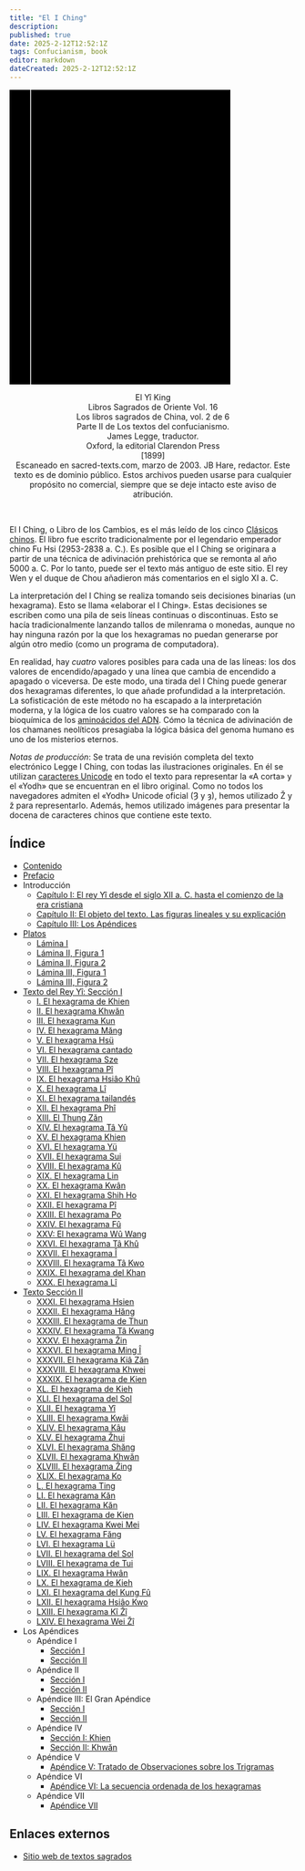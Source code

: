 ```yaml
---
title: "El I Ching"
description: 
published: true
date: 2025-2-12T12:52:1Z
tags: Confucianism, book
editor: markdown
dateCreated: 2025-2-12T12:52:1Z
---
```


<div class="urantiapedia-book-front urantiapedia-book-tao"><svg xmlns="http://www.w3.org/2000/svg" width="102.6mm" height="136.8mm" viewBox="0 0 102.6 136.8" version="1.1">	<g transform="translate(-7,-5)">		<rect width="9.6" height="136.8" x="7" y="5" />		<rect width="96.9" height="136.8" x="17" y="5" />		<text style="font-size:5px" x="61" y="22">James Legge, (tr.)</text>		<text style="font-size:4px" x="61" y="125">1899</text>		<text style="font-size:9px" x="61" y="60">El I Ching</text>		<text style="font-size:9px" x="61" y="70">(SBE 16)</text>	</g></svg></div><p style="text-align:center;"><span class="text-h3">El Yî King</span><br>Libros Sagrados de Oriente Vol. 16<br>Los libros sagrados de China, vol. 2 de 6<br>Parte II de Los textos del confucianismo.<br><span class="text-h5">James Legge, traductor.</span><br>Oxford, la editorial Clarendon Press<br>[1899]<br>Escaneado en sacred-texts.com, marzo de 2003. JB Hare, redactor. Este texto es de dominio público. Estos archivos pueden usarse para cualquier propósito no comercial, siempre que se deje intacto este aviso de atribución.<br></p><br>El I Ching, o Libro de los Cambios, es el más leído de los cinco [Clásicos chinos](https://archive.sacred-texts.com/cfu/index.htm#fivecla). El libro fue escrito tradicionalmente por el legendario emperador chino Fu Hsi (2953-2838 a. C.). Es posible que el I Ching se originara a partir de una técnica de adivinación prehistórica que se remonta al año 5000 a. C. Por lo tanto, puede ser el texto más antiguo de este sitio. El rey Wen y el duque de Chou añadieron más comentarios en el siglo XI a. C.La interpretación del I Ching se realiza tomando seis decisiones binarias (un hexagrama). Esto se llama «elaborar el I Ching». Estas decisiones se escriben como una pila de seis líneas continuas o discontinuas. Esto se hacía tradicionalmente lanzando tallos de milenrama o monedas, aunque no hay ninguna razón por la que los hexagramas no puedan generarse por algún otro medio (como un programa de computadora).En realidad, hay _cuatro_ valores posibles para cada una de las líneas: los dos valores de encendido/apagado y una línea que cambia de encendido a apagado o viceversa. De este modo, una tirada del I Ching puede generar dos hexagramas diferentes, lo que añade profundidad a la interpretación. La sofisticación de este método no ha escapado a la interpretación moderna, y la lógica de los cuatro valores se ha comparado con la bioquímica de los [aminoácidos del ADN](https://archive.sacred-texts.com/dna/index.htm). Cómo la técnica de adivinación de los chamanes neolíticos presagiaba la lógica básica del genoma humano es uno de los misterios eternos._Notas de producción_: Se trata de una revisión completa del texto electrónico Legge I Ching, con todas las ilustraciones originales. En él se utilizan [caracteres Unicode](https://archive.sacred-texts.com/unicode.htm) en todo el texto para representar la «A corta» y el «Yodh» que se encuentran en el libro original. Como no todos los navegadores admiten el «Yodh» Unicode oficial (Ȝ y ȝ), hemos utilizado Ž y ž para representarlo. Además, hemos utilizado imágenes para presentar la docena de caracteres chinos que contiene este texto.
## Índice

- [Contenido](/es/book/Confucianism/The_I_Ching/Contents)
- [Prefacio](/es/book/Confucianism/The_I_Ching/Preface)
- Introducción
	- [Capítulo I: El rey Yî desde el siglo XII a. C. hasta el comienzo de la era cristiana](/es/book/Confucianism/The_I_Ching/Introduction_1)
	- [Capítulo II: El objeto del texto. Las figuras lineales y su explicación](/es/book/Confucianism/The_I_Ching/Introduction_2)
	- [Capítulo III: Los Apéndices](/es/book/Confucianism/The_I_Ching/Introduction_3)
- [Platos](/es/book/Confucianism/The_I_Ching/Plates)
	- [Lámina I](/es/book/Confucianism/The_I_Ching/Plates#p1)
	- [Lámina II, Figura 1](/es/book/Confucianism/The_I_Ching/Plates#p21)
	- [Lámina II, Figura 2](/es/book/Confucianism/The_I_Ching/Plates#p22)
	- [Lámina III, Figura 1](/es/book/Confucianism/The_I_Ching/Plates#p31)
	- [Lámina III, Figura 2](/es/book/Confucianism/The_I_Ching/Plates#p32)
- [Texto del Rey Yî: Sección I](/es/book/Confucianism/The_I_Ching/Section_1)
	- [I. El hexagrama de Khien](/es/book/Confucianism/The_I_Ching/Section_1#p1)
	- [II. El hexagrama Khwăn](/es/book/Confucianism/The_I_Ching/Section_1#p2)
	- [III. El hexagrama Kun](/es/book/Confucianism/The_I_Ching/Section_1#p3)
	- [IV. El hexagrama Măng](/es/book/Confucianism/The_I_Ching/Section_1#p4)
	- [V. El hexagrama Hsü](/es/book/Confucianism/The_I_Ching/Section_1#p5)
	- [VI. El hexagrama cantado](/es/book/Confucianism/The_I_Ching/Section_1#p6)
	- [VII. El hexagrama Sze](/es/book/Confucianism/The_I_Ching/Section_1#p7)
	- [VIII. El hexagrama Pî](/es/book/Confucianism/The_I_Ching/Section_1#p8)
	- [IX. El hexagrama Hsiâo Khû](/es/book/Confucianism/The_I_Ching/Section_1#p9)
	- [X. El hexagrama Lî](/es/book/Confucianism/The_I_Ching/Section_1#p10)
	- [XI. El hexagrama tailandés](/es/book/Confucianism/The_I_Ching/Section_1#p11)
	- [XII. El hexagrama Phî](/es/book/Confucianism/The_I_Ching/Section_1#p12)
	- [XIII. El Thung Zăn](/es/book/Confucianism/The_I_Ching/Section_1#p13)
	- [XIV. El hexagrama Tâ Yû](/es/book/Confucianism/The_I_Ching/Section_1#p14)
	- [XV. El hexagrama Khien](/es/book/Confucianism/The_I_Ching/Section_1#p15)
	- [XVI. El hexagrama Yü](/es/book/Confucianism/The_I_Ching/Section_1#p16)
	- [XVII. El hexagrama Sui](/es/book/Confucianism/The_I_Ching/Section_1#p17)
	- [XVIII. El hexagrama Kû](/es/book/Confucianism/The_I_Ching/Section_1#p18)
	- [XIX. El hexagrama Lin](/es/book/Confucianism/The_I_Ching/Section_1#p19)
	- [XX. El hexagrama Kwân](/es/book/Confucianism/The_I_Ching/Section_1#p20)
	- [XXI. El hexagrama Shih Ho](/es/book/Confucianism/The_I_Ching/Section_1#p21)
	- [XXII. El hexagrama Pî](/es/book/Confucianism/The_I_Ching/Section_1#p22)
	- [XXIII. El hexagrama Po](/es/book/Confucianism/The_I_Ching/Section_1#p23)
	- [XXIV. El hexagrama Fû](/es/book/Confucianism/The_I_Ching/Section_1#p24)
	- [XXV: El hexagrama Wû Wang](/es/book/Confucianism/The_I_Ching/Section_1#p25)
	- [XXVI. El hexagrama Tâ Khû](/es/book/Confucianism/The_I_Ching/Section_1#p26)
	- [XXVII. El hexagrama Î](/es/book/Confucianism/The_I_Ching/Section_1#p27)
	- [XXVIII. El hexagrama Tâ Kwo](/es/book/Confucianism/The_I_Ching/Section_1#p28)
	- [XXIX. El hexagrama del Khan](/es/book/Confucianism/The_I_Ching/Section_1#p29)
	- [XXX. El hexagrama Lî](/es/book/Confucianism/The_I_Ching/Section_1#p30)
- [Texto Sección II](/es/book/Confucianism/The_I_Ching/Section_2)
	- [XXXI. El hexagrama Hsien](/es/book/Confucianism/The_I_Ching/Section_2#p31)
	- [XXXII. El hexagrama Hăng](/es/book/Confucianism/The_I_Ching/Section_2#p32)
	- [XXXIII. El hexagrama de Thun](/es/book/Confucianism/The_I_Ching/Section_2#p33)
	- [XXXIV. El hexagrama Tâ Kwang](/es/book/Confucianism/The_I_Ching/Section_2#p34)
	- [XXXV. El hexagrama Žin](/es/book/Confucianism/The_I_Ching/Section_2#p35)
	- [XXXVI. El hexagrama Ming Î](/es/book/Confucianism/The_I_Ching/Section_2#p36)
	- [XXXVII. El hexagrama Kiâ Zăn](/es/book/Confucianism/The_I_Ching/Section_2#p37)
	- [XXXVIII. El hexagrama Khwei](/es/book/Confucianism/The_I_Ching/Section_2#p38)
	- [XXXIX. El hexagrama de Kien](/es/book/Confucianism/The_I_Ching/Section_2#p39)
	- [XL. El hexagrama de Kieh](/es/book/Confucianism/The_I_Ching/Section_2#p40)
	- [XLI. El hexagrama del Sol](/es/book/Confucianism/The_I_Ching/Section_2#p41)
	- [XLII. El hexagrama Yî](/es/book/Confucianism/The_I_Ching/Section_2#p42)
	- [XLIII. El hexagrama Kwâi](/es/book/Confucianism/The_I_Ching/Section_2#p43)
	- [XLIV. El hexagrama Kâu](/es/book/Confucianism/The_I_Ching/Section_2#p44)
	- [XLV. El hexagrama Žhui](/es/book/Confucianism/The_I_Ching/Section_2#p45)
	- [XLVI. El hexagrama Shăng](/es/book/Confucianism/The_I_Ching/Section_2#p46)
	- [XLVII. El hexagrama Khwăn](/es/book/Confucianism/The_I_Ching/Section_2#p47)
	- [XLVIII. El hexagrama Žing](/es/book/Confucianism/The_I_Ching/Section_2#p48)
	- [XLIX. El hexagrama Ko](/es/book/Confucianism/The_I_Ching/Section_2#p49)
	- [L. El hexagrama Ting](/es/book/Confucianism/The_I_Ching/Section_2#p50)
	- [LI. El hexagrama Kăn](/es/book/Confucianism/The_I_Ching/Section_2#p51)
	- [LII. El hexagrama Kăn](/es/book/Confucianism/The_I_Ching/Section_2#p52)
	- [LIII. El hexagrama de Kien](/es/book/Confucianism/The_I_Ching/Section_2#p53)
	- [LIV. El hexagrama Kwei Mei](/es/book/Confucianism/The_I_Ching/Section_2#p54)
	- [LV. El hexagrama Făng](/es/book/Confucianism/The_I_Ching/Section_2#p55)
	- [LVI. El hexagrama Lü](/es/book/Confucianism/The_I_Ching/Section_2#p56)
	- [LVII. El hexagrama del Sol](/es/book/Confucianism/The_I_Ching/Section_2#p57)
	- [LVIII. El hexagrama de Tui](/es/book/Confucianism/The_I_Ching/Section_2#p58)
	- [LIX. El hexagrama Hwân](/es/book/Confucianism/The_I_Ching/Section_2#p59)
	- [LX. El hexagrama de Kieh](/es/book/Confucianism/The_I_Ching/Section_2#p60)
	- [LXI. El hexagrama del Kung Fû](/es/book/Confucianism/The_I_Ching/Section_2#p61)
	- [LXII. El hexagrama Hsiâo Kwo](/es/book/Confucianism/The_I_Ching/Section_2#p62)
	- [LXIII. El hexagrama Kî Žî](/es/book/Confucianism/The_I_Ching/Section_2#p63)
	- [LXIV. El hexagrama Wei Žî](/es/book/Confucianism/The_I_Ching/Section_2#p64)
- Los Apéndices
	- Apéndice I
		- [Sección I](/es/book/Confucianism/The_I_Ching/Appendix_1)
		- [Sección II](/es/book/Confucianism/The_I_Ching/Appendix_1#s2)
	- Apéndice II
		- [Sección I](/es/book/Confucianism/The_I_Ching/Appendix_2)
		- [Sección II](/es/book/Confucianism/The_I_Ching/Appendix_2#s2)
	- Apéndice III: El Gran Apéndice
		- [Sección I](/es/book/Confucianism/The_I_Ching/Appendix_3)
		- [Sección II](/es/book/Confucianism/The_I_Ching/Appendix_3#s2)
	- Apéndice IV
		- [Sección I: Khien](/es/book/Confucianism/The_I_Ching/Appendix_4)
		- [Sección II: Khwăn](/es/book/Confucianism/The_I_Ching/Appendix_4#s2)
	- Apéndice V
		- [Apéndice V: Tratado de Observaciones sobre los Trigramas](/es/book/Confucianism/The_I_Ching/Appendix_5)
	- Apéndice VI
		- [Apéndice VI: La secuencia ordenada de los hexagramas](/es/book/Confucianism/The_I_Ching/Appendix_6)
	- Apéndice VII
		- [Apéndice VII](/es/book/Confucianism/The_I_Ching/Appendix_7)

## Enlaces externos

- [Sitio web de textos sagrados](https://sacred-texts.com/ich/index.htm)
